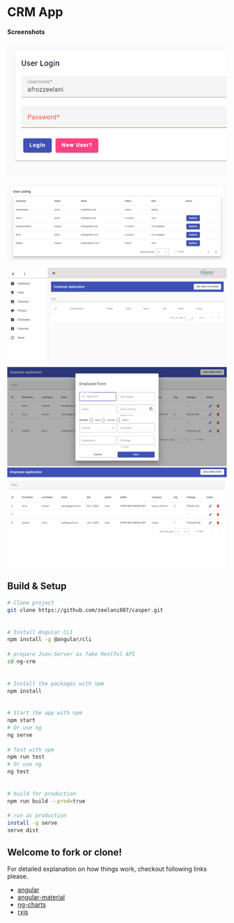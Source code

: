# CRM App

#### Screenshots

![Screenshot1](screenshots/screenshot.png)

![Screenshot2](screenshots/screenshot2.png)

![Screenshot3](screenshots/screenshot3.png)
![Screenshot4](screenshots/screenshot4.png)
![Screenshot4](screenshots/screenshot5.png)

## Build & Setup

```bash
# Clone project
git clone https://github.com/zeelani007/casper.git


# Install Angular CLI
npm install -g @angular/cli

# prepare Json-Server as fake Restful API
cd ng-crm


# Install the packages with npm
npm install


# Start the app with npm
npm start
# Or use ng
ng serve 

# Test with npm
npm run test
# Or use ng
ng test


# build for production 
npm run build --prod=true

# run as production
install -g serve
serve dist

```

## Welcome to fork or clone!

For detailed explanation on how things work, checkout following links please.

* [angular](https://angular.io/)
* [angular-material](https://material.angular.io/)
* [ng-charts](https://github.com/valor-software/ng2-charts)
* [rxjs](https://rxjs.dev/api)